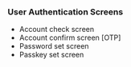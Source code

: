 ### User Authentication Screens

- Account check screen
- Account confirm screen [OTP]
- Password set screen
- Passkey set screen